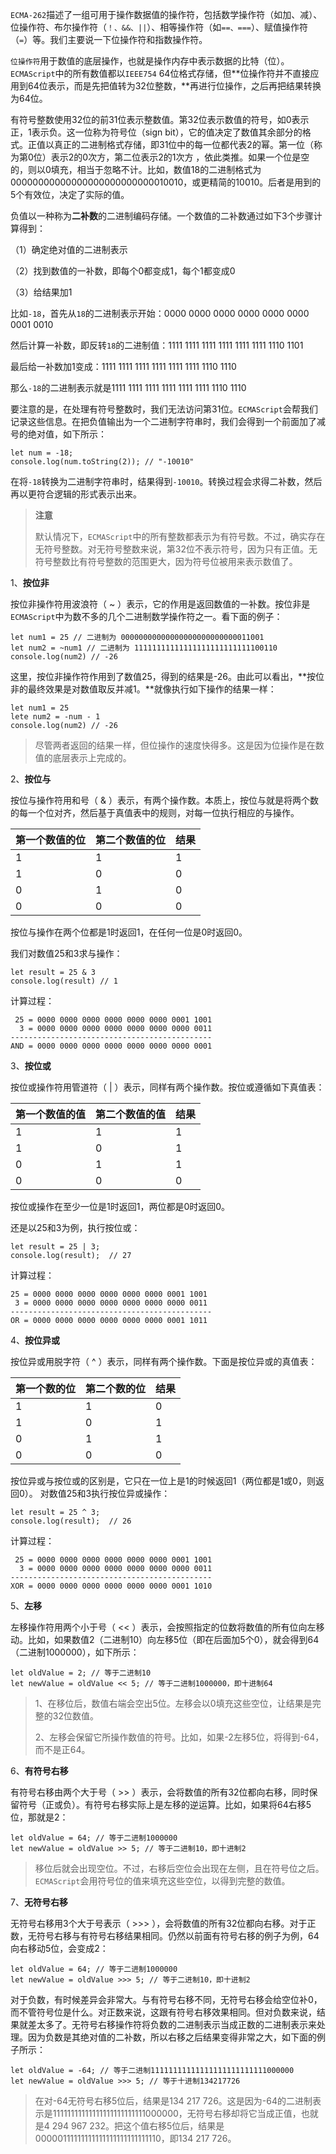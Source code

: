 `ECMA-262`描述了一组可用于操作数据值的操作符，包括数学操作符（如加、减）、位操作符、布尔操作符（`！、&&、||`）、相等操作符（如`==、===`）、赋值操作符（`=`）等。我们主要说一下位操作符和指数操作符。

`位操作符`用于数值的底层操作，也就是操作内存中表示数据的比特（位）。`ECMAScript`中的所有数值都以`IEEE754` 64位格式存储，但**位操作符并不直接应用到64位表示，而是先把值转为32位整数，**再进行位操作，之后再把结果转换为64位。

有符号整数使用32位的前31位表示整数值。第32位表示数值的符号，如0表示正，1表示负。这一位称为符号位（sign bit），它的值决定了数值其余部分的格式。正值以真正的二进制格式存储，即31位中的每一位都代表2的幂。第一位（称为第0位）表示2的0次方，第二位表示2的1次方 ，依此类推。如果一个位是空的，则以0填充，相当于忽略不计。比如，数值18的二进制格式为00000000000000000000000000010010，或更精简的10010。后者是用到的5个有效位，决定了实际的值。

负值以一种称为**二补数**的二进制编码存储。一个数值的二补数通过如下3个步骤计算得到：

（1）确定绝对值的二进制表示

（2）找到数值的一补数，即每个0都变成1，每个1都变成0

（3）给结果加1

比如`-18`，首先从`18`的二进制表示开始：0000 0000 0000 0000 0000 0000 0001 0010

然后计算一补数，即反转`18`的二进制值：1111 1111 1111 1111 1111 1111 1110 1101

最后给一补数加1变成：1111 1111 1111 1111 1111 1111 1110 1110

那么`-18`的二进制表示就是1111 1111 1111 1111 1111 1111 1110 1110

要注意的是，在处理有符号整数时，我们无法访问第31位。`ECMAScript`会帮我们记录这些信息。在把负值输出为一个二进制字符串时，我们会得到一个前面加了减号的绝对值，如下所示：

```
let num = -18;
console.log(num.toString(2)); // "-10010"
```

在将`-18`转换为二进制字符串时，结果得到`-10010`。转换过程会求得二补数，然后再以更符合逻辑的形式表示出来。

> **注意**
>
> 默认情况下，`ECMAScript`中的所有整数都表示为有符号数。不过，确实存在无符号整数。对无符号整数来说，第32位不表示符号，因为只有正值。无符号整数比有符号整数的范围更大，因为符号位被用来表示数值了。



1、**按位非**

按位非操作符用波浪符（ ~ ）表示，它的作用是返回数值的一补数。按位非是`ECMAScript`中为数不多的几个二进制数学操作符之一。看下面的例子：

```
let num1 = 25 // 二进制为 00000000000000000000000000011001
let num2 = ~num1 // 二进制为 11111111111111111111111111100110
console.log(num2) // -26

```

这里，按位非操作符作用到了数值25，得到的结果是-26。由此可以看出，**按位非的最终效果是对数值取反并减1。**就像执行如下操作的结果一样：

```
let num1 = 25
lete num2 = -num - 1
console.log(num2) // -26
```

> 尽管两者返回的结果一样，但位操作的速度快得多。这是因为位操作是在数值的底层表示上完成的。

2、**按位与**

按位与操作符用和号（ & ）表示，有两个操作数。本质上，按位与就是将两个数的每一个位对齐，然后基于真值表中的规则，对每一位执行相应的与操作。

| 第一个数值的位 | 第二个数值的位 | 结果 |
| -------------- | -------------- | ---- |
| 1              | 1              | 1    |
| 1              | 0              | 0    |
| 0              | 1              | 0    |
| 0              | 0              | 0    |

按位与操作在两个位都是1时返回1，在任何一位是0时返回0。

我们对数值25和3求与操作：

```
let result = 25 & 3
console.log(result) // 1
```

计算过程：

```
 25 = 0000 0000 0000 0000 0000 0000 0001 1001
  3 = 0000 0000 0000 0000 0000 0000 0000 0011
---------------------------------------------
AND = 0000 0000 0000 0000 0000 0000 0000 0001
```

3、**按位或**

按位或操作符用管道符（ | ）表示，同样有两个操作数。按位或遵循如下真值表：

| 第一个数值的值 | 第二个数值的值 | 结果 |
| -------------- | -------------- | ---- |
| 1              | 1              | 1    |
| 1              | 0              | 1    |
| 0              | 1              | 1    |
| 0              | 0              | 0    |

按位或操作在至少一位是1时返回1，两位都是0时返回0。

还是以25和3为例，执行按位或：

```
let result = 25 | 3;
console.log(result);  // 27
```

计算过程：

```
25 = 0000 0000 0000 0000 0000 0000 0001 1001
 3 = 0000 0000 0000 0000 0000 0000 0000 0011
---------------------------------------------
OR = 0000 0000 0000 0000 0000 0000 0001 1011
```

4、**按位异或**

按位异或用脱字符（ ^ ）表示，同样有两个操作数。下面是按位异或的真值表：

| 第一个数的位 | 第二个数的位 | 结果 |
| ------------ | ------------ | ---- |
| 1            | 1            | 0    |
| 1            | 0            | 1    |
| 0            | 1            | 1    |
| 0            | 0            | 0    |

按位异或与按位或的区别是，它只在一位上是1的时候返回1（两位都是1或0，则返回0）。
对数值25和3执行按位异或操作：

```
let result = 25 ^ 3;
console.log(result);  // 26
```

计算过程：

```
 25 = 0000 0000 0000 0000 0000 0000 0001 1001
  3 = 0000 0000 0000 0000 0000 0000 0000 0011
---------------------------------------------
XOR = 0000 0000 0000 0000 0000 0000 0001 1010
```

5、**左移**

左移操作符用两个小于号（ << ）表示，会按照指定的位数将数值的所有位向左移动。比如，如果数值2（二进制10）向左移5位（即在后面加5个0），就会得到64（二进制1000000），如下所示：

```
let oldValue = 2; // 等于二进制10
let newValue = oldValue << 5; // 等于二进制1000000，即十进制64
```

> 1、在移位后，数值右端会空出5位。左移会以0填充这些空位，让结果是完整的32位数值。
>
> 2、左移会保留它所操作数值的符号。比如，如果-2左移5位，将得到-64，而不是正64。

6、**有符号右移**

有符号右移由两个大于号（ >> ）表示，会将数值的所有32位都向右移，同时保留符号（正或负）。有符号右移实际上是左移的逆运算。比如，如果将64右移5位，那就是2：

```
let oldValue = 64; // 等于二进制1000000
let newValue = oldValue >> 5; // 等于二进制10，即十进制2
```

> 移位后就会出现空位。不过，右移后空位会出现在左侧，且在符号位之后。`ECMAScript`会用符号位的值来填充这些空位，以得到完整的数值。

7、**无符号右移**

无符号右移用3个大于号表示（ >>> ），会将数值的所有32位都向右移。对于正数，无符号右移与有符号右移结果相同。仍然以前面有符号右移的例子为例，64向右移动5位，会变成2：

```
let oldValue = 64; // 等于二进制1000000
let newValue = oldValue >>> 5; // 等于二进制10，即十进制2
```

对于负数，有时候差异会非常大。与有符号右移不同，无符号右移会给空位补0，而不管符号位是什么。对正数来说，这跟有符号右移效果相同。但对负数来说，结果就差太多了。无符号右移操作符将负数的二进制表示当成正数的二进制表示来处理。因为负数是其绝对值的二补数，所以右移之后结果变得非常之大，如下面的例子所示：

```
let oldValue = -64; // 等于二进制11111111111111111111111111000000
let newValue = oldValue >>> 5; // 等于十进制134217726
```

> 在对-64无符号右移5位后，结果是134 217 726。这是因为-64的二进制表示是11111111111111111111111111000000，无符号右移却将它当成正值，也就是4 294 967 232。把这个值右移5位后，结果是00000111111111111111111111111110，即134 217 726。